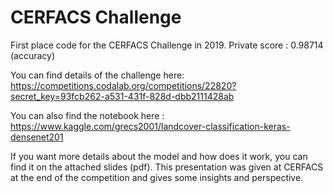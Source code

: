 # CERFACS Challenge

First place code for the CERFACS Challenge in 2019. Private score : 0.98714 (accuracy)

You can find details of the challenge here:  https://competitions.codalab.org/competitions/22820?secret_key=93fcb262-a531-431f-828d-dbb2111428ab

You can also find the notebook here : https://www.kaggle.com/grecs2001/landcover-classification-keras-densenet201

If you want more details about the model and how does it work, you can find it on the attached slides (pdf). This presentation was given at CERFACS at the end of the competition and gives some insights and perspective.
